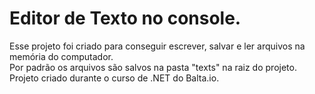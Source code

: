 # Editor de Texto no console.

Esse projeto foi criado para conseguir escrever, salvar e ler arquivos na memória do computador.  
Por padrão os arquivos são salvos na pasta "texts" na raiz do projeto.  
Projeto criado durante o curso de .NET do Balta.io.
